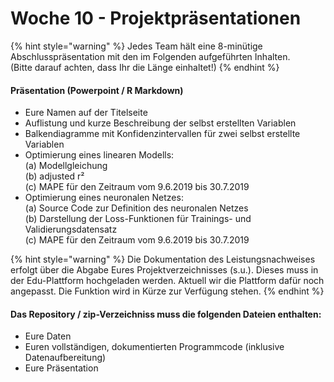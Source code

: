# Woche 10 - Projektpräsentationen

{% hint style="warning" %}
Jedes Team hält eine 8-minütige Abschlusspräsentation mit den im Folgenden aufgeführten Inhalten.\
(Bitte darauf achten, dass Ihr die Länge einhaltet!)
{% endhint %}

#### Präsentation (Powerpoint / R Markdown)

* Eure Namen auf der Titelseite
* Auflistung und kurze Beschreibung der selbst erstellten Variablen
* Balkendiagramme mit Konfidenzintervallen für zwei selbst erstellte Variablen
* Optimierung eines linearen Modells:\
  (a) Modellgleichung\
  (b) adjusted r²\
  (c) MAPE für den Zeitraum vom 9.6.2019 bis 30.7.2019
* Optimierung eines neuronalen Netzes:\
  (a) Source Code zur Definition des neuronalen Netzes\
  (b) Darstellung der Loss-Funktionen für Trainings- und Validierungsdatensatz\
  (c) MAPE für den Zeitraum vom 9.6.2019 bis 30.7.2019

{% hint style="warning" %}
Die Dokumentation des Leistungsnachweises erfolgt über die Abgabe Eures Projektverzeichnisses (s.u.). Dieses muss in der Edu-Plattform hochgeladen werden. Aktuell wir die Plattform dafür noch angepasst. Die Funktion wird in Kürze zur Verfügung stehen.
{% endhint %}

#### Das Repository / zip-Verzeichniss muss die folgenden Dateien enthalten:

* Eure Daten
* Euren vollständigen, dokumentierten Programmcode (inklusive Datenaufbereitung)
* Eure Präsentation
